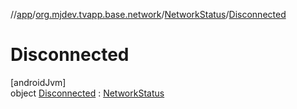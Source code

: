 //[app](../../../../index.md)/[org.mjdev.tvapp.base.network](../../index.md)/[NetworkStatus](../index.md)/[Disconnected](index.md)

# Disconnected

[androidJvm]\
object [Disconnected](index.md) : [NetworkStatus](../index.md)
